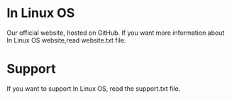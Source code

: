 # In Linux OS
Our official website, hosted on GitHub. If you want more information about In Linux OS website,read website.txt file.

# Support
If you want to support In Linux OS, read the support.txt file.
